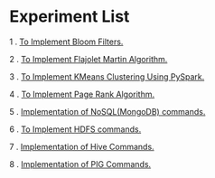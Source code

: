 # Experiment List

1 . [To Implement Bloom Filters.](https://github.com/HarshOza36/SEM_7/blob/master/BDA%20Lab/BDA_BloomFilterExp.ipynb)

2 . [To Implement Flajolet Martin Algorithm.](https://github.com/HarshOza36/SEM_7/blob/master/BDA%20Lab/BDA_FMalgoExp.ipynb)

3 . [To Implement KMeans Clustering Using PySpark.](https://github.com/HarshOza36/SEM_7/blob/master/BDA%20Lab/BDA_KmeansExp.ipynb)

4 . [To Implement Page Rank Algorithm.](https://github.com/HarshOza36/SEM_7/blob/master/BDA%20Lab/BDA_pagerank.ipynb)

5 . [Implementation of NoSQL(MongoDB) commands.](https://github.com/HarshOza36/SEM_7/blob/master/BDA%20Lab/BDA_mongodb.pdf)

6 . [To Implement HDFS commands.](https://github.com/HarshOza36/SEM_7/blob/master/BDA%20Lab/BDA_hdfs.pdf)

7 . [Implementation of Hive Commands.](https://github.com/HarshOza36/SEM_7/blob/master/BDA%20Lab/BDA_hive.pdf)

8 . [Implementation of PIG Commands.](https://github.com/HarshOza36/SEM_7/blob/master/BDA%20Lab/BDA_Pig.pdf)
